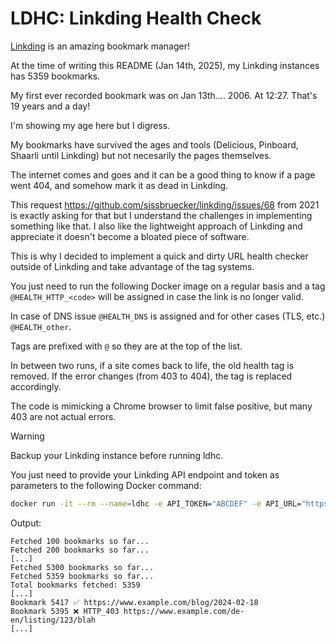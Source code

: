 # LDHC: Linkding Health Check

[Linkding](https://github.com/sissbruecker/linkding/) is an amazing bookmark manager!

At the time of writing this README (Jan 14th, 2025), my Linkding instances has 5359 bookmarks.

My first ever recorded bookmark was on Jan 13th.... 2006. At 12:27. That's 19 years and a day!

I'm showing my age here but I digress. 

My bookmarks have survived the ages and tools (Delicious, Pinboard, Shaarli until Linkding) but not necesarily the pages themselves.

The internet comes and goes and it can be a good thing to know if a page went 404, and somehow mark it as dead in Linkding.

This request https://github.com/sissbruecker/linkding/issues/68 from 2021 is exactly asking for that but I understand the challenges in implementing something like that. I also like the lightweight approach of Linkding and appreciate it doesn't become a bloated piece of software.

This is why I decided to implement a quick and dirty URL health checker outside of Linkding and take advantage of the tag systems.

You just need to run the following Docker image on a regular basis and a tag `@HEALTH_HTTP_<code>` will be assigned in case the link is no longer valid.

In case of DNS issue `@HEALTH_DNS` is assigned and for other cases (TLS, etc.) `@HEALTH_other`.

Tags are prefixed with `@` so they are at the top of the list.

In between two runs, if a site comes back to life, the old health tag is removed. If the error changes (from 403 to 404), the tag is replaced accordingly.

The code is mimicking a Chrome browser to limit false positive, but many 403 are not actual errors.

>[!WARNING]
>Backup your Linkding instance before running ldhc.

You just need to provide your Linkding API endpoint and token as parameters to the following Docker command:

```bash
docker run -it --rm --name=ldhc -e API_TOKEN="ABCDEF" -e API_URL="https://your.linkding.example.com/api/bookmarks ghcr.io/sebw/ldhc:latest" 
```

Output:

```
Fetched 100 bookmarks so far...
Fetched 200 bookmarks so far...
[...]
Fetched 5300 bookmarks so far...
Fetched 5359 bookmarks so far...
Total bookmarks fetched: 5359
[...]
Bookmark 5417 ✅ https://www.example.com/blog/2024-02-18
Bookmark 5395 ❌ HTTP_403 https://www.example.com/de-en/listing/123/blah
[...]
```
